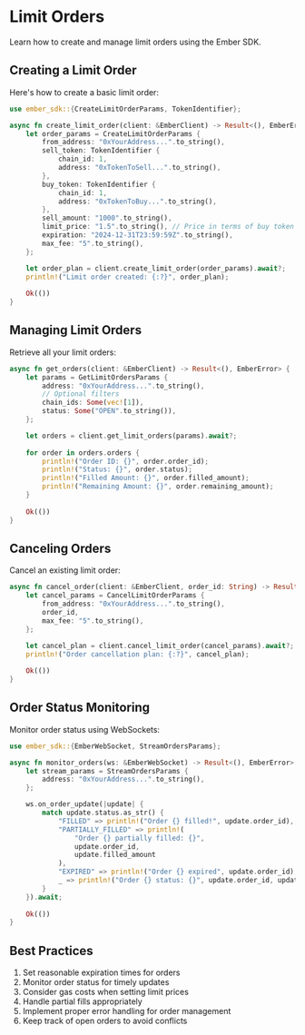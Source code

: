 # Limit Orders

Learn how to create and manage limit orders using the Ember SDK.

## Creating a Limit Order

Here's how to create a basic limit order:

```rust
use ember_sdk::{CreateLimitOrderParams, TokenIdentifier};

async fn create_limit_order(client: &EmberClient) -> Result<(), EmberError> {
    let order_params = CreateLimitOrderParams {
        from_address: "0xYourAddress...".to_string(),
        sell_token: TokenIdentifier {
            chain_id: 1,
            address: "0xTokenToSell...".to_string(),
        },
        buy_token: TokenIdentifier {
            chain_id: 1,
            address: "0xTokenToBuy...".to_string(),
        },
        sell_amount: "1000".to_string(),
        limit_price: "1.5".to_string(), // Price in terms of buy token
        expiration: "2024-12-31T23:59:59Z".to_string(),
        max_fee: "5".to_string(),
    };

    let order_plan = client.create_limit_order(order_params).await?;
    println!("Limit order created: {:?}", order_plan);
    
    Ok(())
}
```

## Managing Limit Orders

Retrieve all your limit orders:

```rust
async fn get_orders(client: &EmberClient) -> Result<(), EmberError> {
    let params = GetLimitOrdersParams {
        address: "0xYourAddress...".to_string(),
        // Optional filters
        chain_ids: Some(vec![1]),
        status: Some("OPEN".to_string()),
    };

    let orders = client.get_limit_orders(params).await?;
    
    for order in orders.orders {
        println!("Order ID: {}", order.order_id);
        println!("Status: {}", order.status);
        println!("Filled Amount: {}", order.filled_amount);
        println!("Remaining Amount: {}", order.remaining_amount);
    }
    
    Ok(())
}
```

## Canceling Orders

Cancel an existing limit order:

```rust
async fn cancel_order(client: &EmberClient, order_id: String) -> Result<(), EmberError> {
    let cancel_params = CancelLimitOrderParams {
        from_address: "0xYourAddress...".to_string(),
        order_id,
        max_fee: "5".to_string(),
    };

    let cancel_plan = client.cancel_limit_order(cancel_params).await?;
    println!("Order cancellation plan: {:?}", cancel_plan);
    
    Ok(())
}
```

## Order Status Monitoring

Monitor order status using WebSockets:

```rust
use ember_sdk::{EmberWebSocket, StreamOrdersParams};

async fn monitor_orders(ws: &EmberWebSocket) -> Result<(), EmberError> {
    let stream_params = StreamOrdersParams {
        address: "0xYourAddress...".to_string(),
    };

    ws.on_order_update(|update| {
        match update.status.as_str() {
            "FILLED" => println!("Order {} filled!", update.order_id),
            "PARTIALLY_FILLED" => println!(
                "Order {} partially filled: {}",
                update.order_id,
                update.filled_amount
            ),
            "EXPIRED" => println!("Order {} expired", update.order_id),
            _ => println!("Order {} status: {}", update.order_id, update.status),
        }
    }).await;
    
    Ok(())
}
```

## Best Practices

1. Set reasonable expiration times for orders
2. Monitor order status for timely updates
3. Consider gas costs when setting limit prices
4. Handle partial fills appropriately
5. Implement proper error handling for order management
6. Keep track of open orders to avoid conflicts 